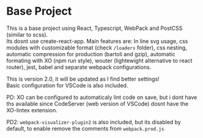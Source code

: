# Base Project

This is a base project using React, Typescript, WebPack and PostCSS (similar to scss).  
Its dosnt use create-react-app. 
Main features are:
In line svg usage, css modules with customizable format (check ``/loaders`` folder), css nesting, automatic compression for production (bartoli and gzip), automatic formating with XO (npm run style), wouter (lightewight alternative to react router), jest, babel and separate webpack configurations.  

This is version 2.0, it will be updated as I find better settings!  
Basic configuration for VSCode is also included.

PD: XO can be configured to automaticaly lint code on save, but i dont have ths available since CodeServer (web version of VSCode) dosnt have the XO-lintex extension.

PD2: ``webpack-visualizer-plugin2`` is also included, but its disabled by default, to enable remove the comments from ``webpack.prod.js``
